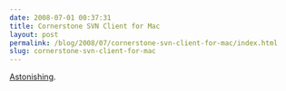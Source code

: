 ```yaml
---
date: 2008-07-01 00:37:31
title: Cornerstone SVN Client for Mac
layout: post
permalink: /blog/2008/07/cornerstone-svn-client-for-mac/index.html
slug: cornerstone-svn-client-for-mac
---
```

<a href="http://www.zennaware.com/cornerstone/">Astonishing</a>.